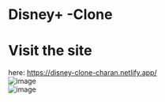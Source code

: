 # Disney+ -Clone
# Visit the site 
here: https://disney-clone-charan.netlify.app/
<br>
![image](https://user-images.githubusercontent.com/118788971/231054386-8f2f2829-3be7-4d2e-83d7-caef7db51bb9.png)
<br>
![image](https://user-images.githubusercontent.com/118788971/231054652-d130047f-3ca3-45a3-a0dc-e602bbd5223e.png)
